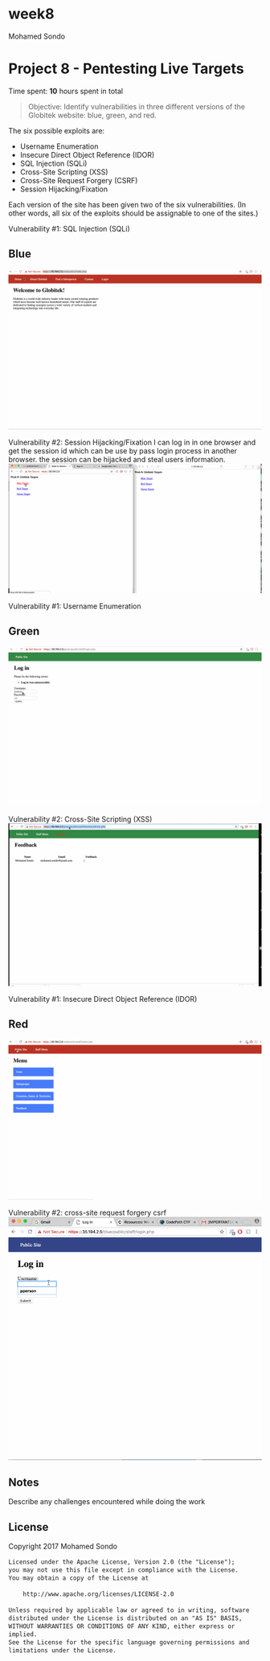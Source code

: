 # week8
Mohamed Sondo
# Project 8 - Pentesting Live Targets

Time spent: **10** hours spent in total

> Objective: Identify vulnerabilities in three different versions of the Globitek website: blue, green, and red.

The six possible exploits are:
* Username Enumeration
* Insecure Direct Object Reference (IDOR)
* SQL Injection (SQLi)
* Cross-Site Scripting (XSS)
* Cross-Site Request Forgery (CSRF)
* Session Hijacking/Fixation

Each version of the site has been given two of the six vulnerabilities. (In other words, all six of the exploits should be assignable to one of the sites.)



Vulnerability #1: SQL Injection (SQLi)
## Blue

![sqli](https://github.com/MohamedSondo/WebSecurity/blob/master/Week8/GIF/q3.gif)


Vulnerability #2: Session Hijacking/Fixation
I can log in in one browser and get the session id which can be use by pass login process in another browser. the session can be hijacked and steal users information.
![session hijacking fixation](https://github.com/MohamedSondo/WebSecurity/blob/master/Week8/GIF/SessionHijackingBlueSite.gif)





Vulnerability #1: Username Enumeration
## Green
![username enumeration](https://github.com/MohamedSondo/WebSecurity/blob/master/Week8/GIF/q1.gif)

Vulnerability #2: Cross-Site Scripting (XSS)
![cross-site scripting](https://github.com/MohamedSondo/WebSecurity/blob/master/Week8/GIF/q4_XSS.gif)






Vulnerability #1: Insecure Direct Object Reference (IDOR)
## Red
![insecure direct object reference idor](https://github.com/MohamedSondo/WebSecurity/blob/master/Week8/GIF/q2.gif)

Vulnerability #2: cross-site request forgery csrf
![cross-site request forgery csrf](https://github.com/MohamedSondo/WebSecurity/blob/master/Week8/GIF/CrossSiteRequestForgeryRed.gif)


## Notes

Describe any challenges encountered while doing the work



## License
  Copyright 2017 Mohamed Sondo

    Licensed under the Apache License, Version 2.0 (the "License");
    you may not use this file except in compliance with the License.
    You may obtain a copy of the License at

        http://www.apache.org/licenses/LICENSE-2.0

    Unless required by applicable law or agreed to in writing, software
    distributed under the License is distributed on an "AS IS" BASIS,
    WITHOUT WARRANTIES OR CONDITIONS OF ANY KIND, either express or implied.
    See the License for the specific language governing permissions and
    limitations under the License.
